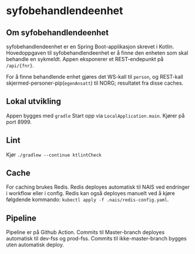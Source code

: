# syfobehandlendeenhet

## Om syfobehandlendeenhet
syfobehandlendeenhet er en Spring Boot-applikasjon skrevet i Kotlin. Hovedoppgaven til syfobehandlendeenhet
er å finne den enheten som skal behandle en sykmeldt. Appen eksponerer et REST-endepunkt på `/api/{fnr}`.

For å finne behandlende enhet gjøres det WS-kall til `person`, og REST-kall skjermed-personer-pip(`egenAnsatt`) til NORG; resultatet fra disse caches.

## Lokal utvikling
Appen bygges med `gradle` 
Start opp via `LocalApplication.main`. Kjører på port 8999.

## Lint
Kjør `./gradlew --continue ktlintCheck`

## Cache
For caching brukes Redis. Redis deployes automatisk til NAIS ved endringer i workflow eller i config. Redis kan også deployes manuelt ved å kjøre følgdende kommando: `kubectl apply -f .nais/redis-config.yaml`.

## Pipeline
Pipeline er på Github Action.
Commits til Master-branch deployes automatisk til dev-fss og prod-fss.
Commits til ikke-master-branch bygges uten automatisk deploy.
